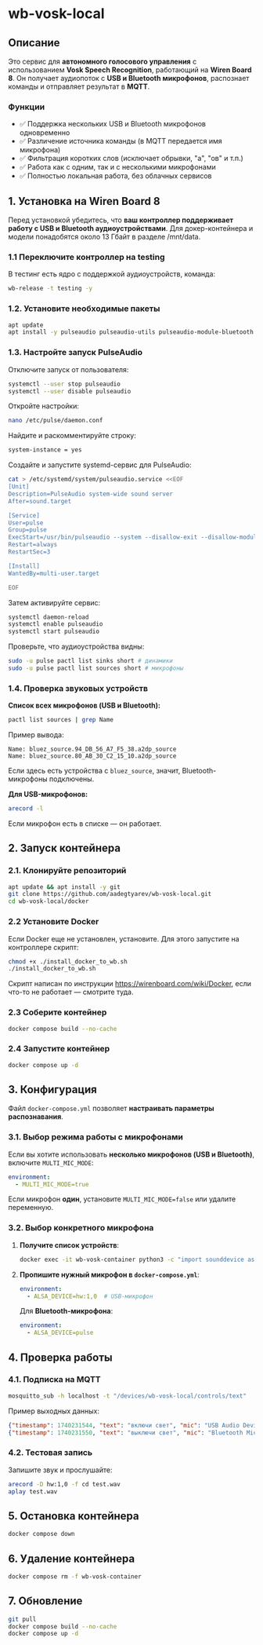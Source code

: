 # wb-vosk-local

## Описание
Это сервис для **автономного голосового управления** с использованием **Vosk Speech Recognition**, работающий на **Wiren Board 8**.
Он получает аудиопоток с **USB и Bluetooth микрофонов**, распознает команды и отправляет результат в **MQTT**.

### Функции
- ✅ Поддержка нескольких USB и Bluetooth микрофонов одновременно
- ✅ Различение источника команды (в MQTT передается имя микрофона)
- ✅ Фильтрация коротких слов (исключает обрывки, "а", "ов" и т.п.)
- ✅ Работа как с одним, так и с несколькими микрофонами
- ✅ Полностью локальная работа, без облачных сервисов


## 1. Установка на Wiren Board 8
Перед установкой убедитесь, что **ваш контроллер поддерживает работу с USB и Bluetooth аудиоустройствами**. Для докер-контейнера и модели понадобятся около 13 Гбайт в разделе /mnt/data.

### 1.1 Переключите контроллер на testing

В тестинг есть ядро с поддержкой аудиоустройств, команда:
```bash
wb-release -t testing -y
```

### 1.2. Установите необходимые пакеты
```bash
apt update
apt install -y pulseaudio pulseaudio-utils pulseaudio-module-bluetooth bluez bluez-tools alsa-utils
```

### 1.3. Настройте запуск PulseAudio

Отключите запуск от пользователя:
```bash
systemctl --user stop pulseaudio
systemctl --user disable pulseaudio
```

Откройте настройки:
```bash
nano /etc/pulse/daemon.conf
```
Найдите и раскомментируйте строку:
```bash
system-instance = yes
```
Создайте и запустите systemd-сервис для PulseAudio:
```bash
cat > /etc/systemd/system/pulseaudio.service <<EOF
[Unit]
Description=PulseAudio system-wide sound server
After=sound.target

[Service]
User=pulse
Group=pulse
ExecStart=/usr/bin/pulseaudio --system --disallow-exit --disallow-module-loading --daemonize=no
Restart=always
RestartSec=3

[Install]
WantedBy=multi-user.target

EOF
```

Затем активируйте сервис:
```bash
systemctl daemon-reload
systemctl enable pulseaudio
systemctl start pulseaudio
```

Проверьте, что аудиоустройства видны:
```bash
sudo -u pulse pactl list sinks short # динамики
sudo -u pulse pactl list sources short # микрофоны
```

### 1.4. Проверка звуковых устройств
**Список всех микрофонов (USB и Bluetooth):**
```bash
pactl list sources | grep Name
```
Пример вывода:
```
Name: bluez_source.94_DB_56_A7_F5_38.a2dp_source
Name: bluez_source.80_AB_30_C2_15_10.a2dp_source
```
Если здесь есть устройства с `bluez_source`, значит, Bluetooth-микрофоны подключены.

**Для USB-микрофонов:**
```bash
arecord -l
```
Если микрофон есть в списке — он работает.


## 2. Запуск контейнера
### 2.1. Клонируйте репозиторий
```bash
apt update && apt install -y git
git clone https://github.com/aadegtyarev/wb-vosk-local.git
cd wb-vosk-local/docker
```

### 2.2 Установите Docker
Если Docker еще не установлен, установите. Для этого запустите на контроллере скрипт:

```bash
chmod +x ./install_docker_to_wb.sh
./install_docker_to_wb.sh
```

Скрипт написан по инструкции https://wirenboard.com/wiki/Docker, если что-то не работает — смотрите туда.

### 2.3 Соберите контейнер
```bash
docker compose build --no-cache
```

### 2.4 Запустите контейнер
```bash
docker compose up -d
```


## 3. Конфигурация
Файл `docker-compose.yml` позволяет **настраивать параметры распознавания**.

### 3.1. Выбор режима работы с микрофонами
Если вы хотите использовать **несколько микрофонов (USB и Bluetooth)**, включите `MULTI_MIC_MODE`:
```yaml
environment:
  - MULTI_MIC_MODE=true
```
Если микрофон **один**, установите `MULTI_MIC_MODE=false` или удалите переменную.

### 3.2. Выбор конкретного микрофона
1. **Получите список устройств**:
   ```bash
   docker exec -it wb-vosk-container python3 -c "import sounddevice as sd; print(sd.query_devices())"
   ```
2. **Пропишите нужный микрофон в `docker-compose.yml`**:
   ```yaml
   environment:
     - ALSA_DEVICE=hw:1,0  # USB-микрофон
   ```
   Для **Bluetooth-микрофона**:
   ```yaml
   environment:
     - ALSA_DEVICE=pulse
   ```


## 4. Проверка работы
### 4.1. Подписка на MQTT
```bash
mosquitto_sub -h localhost -t "/devices/wb-vosk-local/controls/text"
```
Пример выходных данных:
```json
{"timestamp": 1740231544, "text": "включи свет", "mic": "USB Audio Device (hw:1,0)"}
{"timestamp": 1740231550, "text": "выключи свет", "mic": "Bluetooth Mic - Sony WH-1000XM4"}
```

### 4.2. Тестовая запись
Запишите звук и прослушайте:
```bash
arecord -D hw:1,0 -f cd test.wav
aplay test.wav
```


## 5. Остановка контейнера
```bash
docker compose down
```

## 6. Удаление контейнера
```bash
docker compose rm -f wb-vosk-container
```

## 7. Обновление
```bash
git pull
docker compose build --no-cache
docker compose up -d
```
